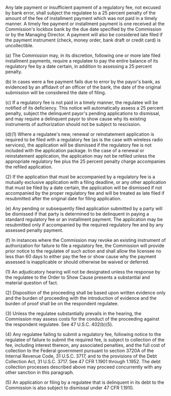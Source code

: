 Any late payment or insufficient payment of a regulatory fee, not excused by bank error, shall subject the regulatee to a 25 percent penalty of the amount of the fee of installment payment which was not paid in a timely manner. A timely fee payment or installment payment is one received at the Commission's lockbox bank by the due date specified by the Commission or by the Managing Director. A payment will also be considered late filed if the payment instrument (check, money order, bank draft or credit card) is uncollectible.

(a) The Commission may, in its discretion, following one or more late filed installment payments, require a regulatee to pay the entire balance of its regulatory fee by a date certain, in addition to assessing a 25 percent penalty.

(b) In cases were a fee payment fails due to error by the payor's bank, as evidenced by an affidavit of an officer of the bank, the date of the original submission will be considered the date of filing.

(c) If a regulatory fee is not paid in a timely manner, the regulatee will be notified of its deficiency. This notice will automatically assess a 25 percent penalty, subject the delinquent payor's pending applications to dismissal, and may require a delinquent payor to show cause why its existing instruments of authorization should not be subject to rescission.

(d)(1) Where a regulatee's new, renewal or reinstatement application is required to be filed with a regulatory fee (as is the case with wireless radio services), the application will be dismissed if the regulatory fee is not included with the application package. In the case of a renewal or reinstatement application, the application may not be refiled unless the appropriate regulatory fee plus the 25 percent penalty charge accompanies the refiled application.

(2) If the application that must be accompanied by a regulatory fee is a mutually exclusive application with a filing deadline, or any other application that must be filed by a date certain, the application will be dismissed if not accompanied by the proper regulatory fee and will be treated as late filed if resubmitted after the original date for filing application.

(e) Any pending or subsequently filed application submitted by a party will be dismissed if that party is determined to be delinquent in paying a standard regulatory fee or an installment payment. The application may be resubmitted only if accompanied by the required regulatory fee and by any assessed penalty payment.

(f) In instances where the Commission may revoke an existing instrument of authorization for failure to file a regulatory fee, the Commission will provide prior notice to the regulatee of such action and shall allow the licensee no less than 60 days to either pay the fee or show cause why the payment assessed is inapplicable or should otherwise be waived or deferred.

(1) An adjudicatory hearing will not be designated unless the response by the regulatee to the Order to Show Cause presents a substantial and material question of fact.

(2) Disposition of the proceeding shall be based upon written evidence only and the burden of proceeding with the introduction of evidence and the burden of proof shall be on the respondent regulatee.

(3) Unless the regulatee substantially prevails in the hearing, the Commission may assess costs for the conduct of the proceeding against the respondent regulatee. See 47 U.S.C. 402(b)(5).

(4) Any regulatee failing to submit a regulatory fee, following notice to the regulatee of failure to submit the required fee, is subject to collection of the fee, including interest thereon, any associated penalties, and the full cost of collection to the Federal government pursuant to section 3720A of the Internal Revenue Code, 31 U.S.C. 3717, and to the provisions of the Debt Collection Act, 31 U.S.C. 3717. See 47 CFR 1.1901 through 1.1952. The debt collection processes described above may proceed concurrently with any other sanction in this paragraph.

(5) An application or filing by a regulatee that is delinquent in its debt to the Commission is also subject to dismissal under 47 CFR 1.1910.

